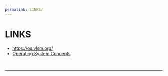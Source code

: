 ```yaml
---
permalink: LINKS/
---
```


# LINKS

* <https://os.vlsm.org/>
* [Operating System Concepts](https://codex.cs.yale.edu/avi/os-book/OS10/index.html)

<br>
<hr>
